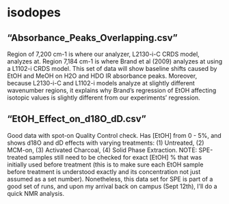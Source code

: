 # isodopes


## “Absorbance_Peaks_Overlapping.csv”

Region of 7,200 cm-1 is where our analyzer, L2130-i-C CRDS model, analyzes at. Region 7,184 cm-1 is where Brand et al (2009) analyzes at using a  L1102-i CRDS model. This set of data will show baseline shifts caused by EtOH and MeOH on H2O and HDO IR absorbance peaks. Moreover, because L2130-i-C and L1102-i models analyze at slightly different wavenumber regions, it explains why Brand’s regression of EtOH affecting isotopic values is slightly different from our experiments’ regression.

## “EtOH_Effect_on_d18O_dD.csv”

Good data with spot-on Quality Control check. Has [EtOH] from 0 - 5%, and shows d18O and dD effects with varying treatments: (1) Untreated, (2) MCM-on, (3) Activated Charcoal, (4) Solid Phase Extraction. 
NOTE: SPE-treated samples still need to be checked for exact [EtOH] % that was initially used before treatment (this is to make sure each EtOH sample before treatment is understood exactly and its concentration not just assumed as a set number). Nonetheless, this data set for SPE is part of a good set of runs, and upon my arrival back on campus (Sept 12th), I’ll do a quick NMR analysis.
